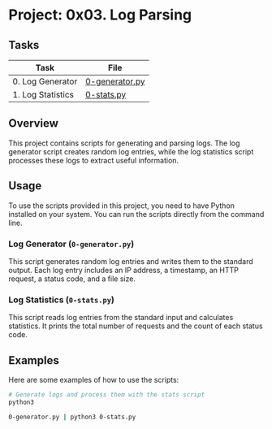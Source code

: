 # Project: 0x03. Log Parsing

## Tasks

| Task              | File                           |
| ----------------- | ------------------------------ |
| 0. Log Generator  | [0-generator.py](./0-generator.py) |
| 1. Log Statistics | [0-stats.py](./0-stats.py)         |

## Overview

This project contains scripts for generating and parsing logs. The log generator script creates random log entries, while the log statistics script processes these logs to extract useful information.

## Usage

To use the scripts provided in this project, you need to have Python installed on your system. You can run the scripts directly from the command line.

### Log Generator (`0-generator.py`)

This script generates random log entries and writes them to the standard output. Each log entry includes an IP address, a timestamp, an HTTP request, a status code, and a file size.

### Log Statistics (`0-stats.py`)

This script reads log entries from the standard input and calculates statistics. It prints the total number of requests and the count of each status code.

## Examples

Here are some examples of how to use the scripts:

```sh
# Generate logs and process them with the stats script
python3

0-generator.py | python3 0-stats.py
```
